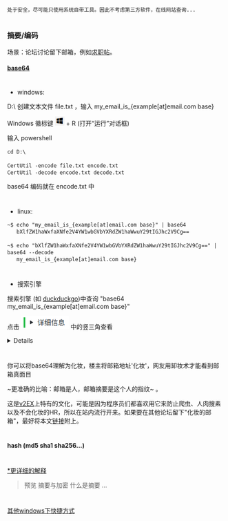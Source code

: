 `处于安全，尽可能只使用系统自带工具。因此不考虑第三方软件，在线网站查询...`

#

### **摘要/编码**

场景：论坛讨论留下邮箱，例如[求职帖]()。

#### [**base64**](https://www.v2ex.com/t/482716)

#

- windows:

D:\ 创建文本文件 file.txt ，输入 my_email_is_{example[at]email.com base}

Windows 徽标键 ![win-icon-WindowsLogo](https://github.com/expboat/sci-surf-manual/blob/master/images/win-icon-WindowsLogo.png) + R (打开“运行”对话框)

输入 powershell

```
cd D:\

CertUtil -encode file.txt encode.txt
CertUtil -decode encode.txt decode.txt 
```
base64 编码就在 encode.txt 中

#

- linux:

```
~$ echo "my_email_is_{example[at]email.com base}" | base64
   bXlfZW1haWxfaXNfe2V4YW1wbGVbYXRdZW1haWwuY29tIGJhc2V9Cg==

~$ echo "bXlfZW1haWxfaXNfe2V4YW1wbGVbYXRdZW1haWwuY29tIGJhc2V9Cg==" | base64 --decode 
   my_email_is_{example[at]email.com base}
```

#

- 搜索引擎

搜索引擎 (如 [duckduckgo](https://www.duckduckgo.com))中查询 "base64 my_email_is_{example[at]email.com base}"  

点击 ![detail](https://github.com/expboat/sci-surf-manual/blob/master/images/part4_details_duckduckgo.png) 中的竖三角查看

<details>
  
![image](https://github.com/expboat/sci-surf-manual/blob/master/images/part4_tips_duckduckgo.png)

</details>

#

你可以将base64理解为化妆，楼主将邮箱地址'化妆'，网友用卸妆术才能看到邮箱真面目 

~更准确的比喻：邮箱是人，邮箱摘要是这个人的指纹~ 。

这是[v2EX](https://www.v2ex.com)上特有的文化，可能是因为程序员们都喜欢用它来防止爬虫、人肉搜素以及不会化妆的HR，所以在站内流行开来。如果要在其他论坛留下"化妆的邮箱"，最好将本文[链接](https://github.com/expboat/sci-surf-manual/blob/master/Part4/tips.md)附上。

#

#### hash (md5 sha1 sha256...)

#

[*更详细的解释](/Part4/tips-message-digest.md)
> 预览 摘要与加密 什么是摘要 ...
#


[其他windows下快捷方式](https://support.microsoft.com/zh-cn/help/12445/windows-keyboard-shortcuts)
